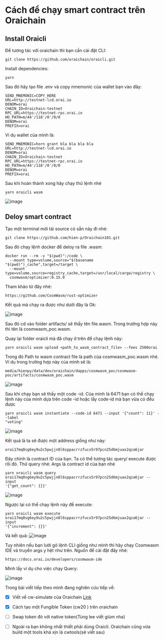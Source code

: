 
# Cách để chạy smart contract trên Oraichain

## Install Oraicli 
Để tương tác với oraichain thì bạn cần cài đặt CLI:
```
git clone https://github.com/oraichain/oraicli.git
```
Install dependencies:
```
yarn 
```

Sau đó hãy tạo file .env và copy mnemonic của wallet bạn vào đây: 
```
SEND_MNEMONIC=COPY_HERE
URL=http://testnet-lcd.orai.io
DENOM=orai
CHAIN_ID=Oraichain-testnet
RPC_URL=https://testnet-rpc.orai.io
HD_PATH=m/44'/118'/0'/0/0
DENOM=orai
PREFIX=orai
```

Ví dụ wallet của mình là: 
```
SEND_MNEMONIC=horn grant bla bla bla bla 
URL=http://testnet-lcd.orai.io
DENOM=orai
CHAIN_ID=Oraichain-testnet
RPC_URL=https://testnet-rpc.orai.io
HD_PATH=m/44'/118'/0'/0/0
DENOM=orai
PREFIX=orai
```

Sau khi hoàn thành xong hãy chạy thử lệnh nhé 
```
yarn oraicli wasm
```

![image](images/Pasted%20image%2020231123163756.png)



## Deloy smart contract 
Tạo một terminal mới
tải source có sẵn này đi nhé: 
```
git clone https://github.com/hien-p/Oraichain101.git
```
Sau đó chạy lệnh docker để deloy ra file .wasm:
```
docker run --rm -v "$(pwd)":/code \
  --mount type=volume,source="$(basename "$(pwd)")_cache",target=/target \
  --mount type=volume,source=registry_cache,target=/usr/local/cargo/registry \
  cosmwasm/optimizer:0.15.0
```

Tham khảo từ đây nhé: 
```
https://github.com/CosmWasm/rust-optimizer
```
Kết quả mà chạy ra được như dưới đây là Ok: 

![image](images/Pasted%20image%2020231123165439.png)



Sau đó cd vào folder artifacts/ sẽ thấy tên file.wasm. Trong trường hợp này thì tên là cosmwasm_poc.wasm. 

Quay lại folder oraicli mà đã chạy ở trên để chạy lệnh này: 
```
yarn oraicli wasm upload <path_to_wasm_contract_file> --fees 2500orai
```

Trong đó Path to wasm contract file là path của  cosmwasm_poc.wasm nhé. 
Ví dụ trong trường hợp này của mình sẽ là:
```
media/hienpy/data/dev/oraichain/dapps/cosmwasm_poc/cosmwasm-
poc/artifacts/cosmwasm_poc.wasm
```
![image](images/Pasted%20image%2020231123165743.png)

Sau khi chạy bạn sẽ thấy một code -id. Của mình là 6471 
bạn có thể chạy lệnh này của mình dựa trên code -id hoặc lấy code-id mà bạn vừa có đều được 
```
yarn oraicli wasm instantiate --code-id 6471 --input '{"count": 11}' --label
"voting"
```
![image](images/Pasted%20image%2020231123165922.png)


Kết quả là ta sẽ được một address giống như này:
```
orai17mq0sg6ey9u2c5pwjjn8l6sppacrrzfucx5r97pcn25d6mjuax2qza6jar
```

Đây chính là contract ID của bạn. Ta có thể tương tác query/ execute được rồi đó. 
Thử query nhé: 
Args là contract id của bạn nhé 
```
yarn oraicli wasm query
orai17mq0sg6ey9u2c5pwjjn8l6sppacrrzfucx5r97pcn25d6mjuax2qza6jar --input
'{"get_count": {}}'
```
![image](images/Pasted%20image%2020231123172117.png)

Ngược lại có thể chạy lệnh này để execute:
```
yarn oraicli wasm execute
orai17mq0sg6ey9u2c5pwjjn8l6sppacrrzfucx5r97pcn25d6mjuax2qza6jar --input
'{"increment": {}}'
```

Và kết quả: 
![image](images/Pasted%20image%2020231123172310.png)

Tuy nhiên nếu bạn lười gõ lệnh CLI giống như mình thì hãy chạy Cosmwasm IDE và truyền args y hệt như trên. 
Nguồn để cài đặt đây nhé:
```
https://docs.orai.io/developers/cosmwasm-ide
```

Mình lấy ví dụ cho việc chạy Query: 

![image](images/Pasted%20image%2020231123172608.png)


Trong bài viết tiếp theo  mình đang nghiên cứu tiếp về:
- [x] Viết về cw-simulate của Oraichain [Link](https://github.com/hien-p/backend-cw-stimulate)
* [x] Cách tạo một Fungible Token (cw20 ) trên oraichain
* [ ] Swap token đó với native token(Tùng lee viết giùm nha)
* [ ]  Ngoài ra bạn không nhất thiết phải dùng Oraicli. Oraichain cũng vừa build một tools khá xịn là cwtools(sẽ viết sau)

